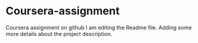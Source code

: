 # Coursera-assignment
Coursera assignment on github
I am editing the Readme file. Adding some more details about the project description.
